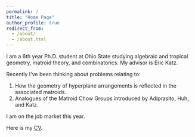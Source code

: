 ```yaml
---
permalink: /
title: "Home Page"
author_profile: true
redirect_from: 
  - /about/
  - /about.html
---
```


I am a 6th year Ph.D. student at Ohio State studying algebraic and tropical geometry, matroid theory, and combinatorics. My advisor is Eric Katz.

Recently I've been thinking about problems relating to:
1. How the geometry of hyperplane arrangements is reflected in the associated matroids.
2. Analogues of the Matroid Chow Groups introduced by Adiprasito, Huh, and Katz.

I am on the job market this year.

Here is my [CV](https://bindercommakyle.github.io/files/cv7-11-2024.pdf).
